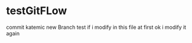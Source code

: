 # testGitFLow
commit katemic 
new Branch
test  if i modify in this file at first ok i modify it again
